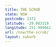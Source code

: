 ```yaml
---
title: THE SCRUB
state: NSW
postcode: 2372
latitude: -29.083319
longitude: 151.999661
url: /nsw/the-scrub/
layout: suburb
---
```

